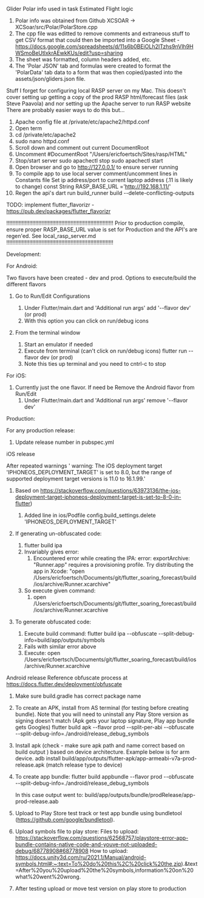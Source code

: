 Glider Polar info used in task Estimated Flight logic
1. Polar info was obtained from Github XCSOAR -> XCSoar/src/Polar/PolarStore.cpp
2. The cpp file was editted to remove comments and extraneous stuff to get CSV format that could then be 
imported into a Google Sheet - https://docs.google.com/spreadsheets/d/11s6b0BEiOLh2ITzhs9nVlh9HWSmoBeUtlxkrAEwkKUs/edit?usp=sharing
3. The sheet was formatted, column headers added, etc. 
4. The 'Polar JSON' tab and formulas were created to format the 'PolarData' tab data to a form that was
then copied/pasted into the assets/json/gliders.json  file.


Stuff I forget for configuring local RASP server on my Mac.
This doesn't cover setting up getting a copy of the prod RASP html/forecast files  (ask Steve Paavola)
and nor setting up the Apache server to run RASP website
There are probably easier ways to do this but...
1. Apache config file at /private/etc/apache2/httpd.conf
2. Open term
3. cd /private/etc/apache2
4. sudo nano httpd.conf
5. Scroll down and comment out current DocumentRoot
6. Uncomment #DocumentRoot "/Users/ericfoertsch/Sites/rasp/HTML"
7. Stop/start server
   sudo apachectl stop
   sudo apachectl start
8. Open browser and go to http://127.0.0.1/  to ensure server running
9. To compile app to use local server comment/uncomment lines in Constants file
   Set ip address/port to current laptop address (.11 is likely to change)
   const String RASP_BASE_URL ='http://192.168.1.11/'
10. Regen the api's
    dart run build_runner build  --delete-conflicting-outputs


TODO: implement flutter_flavorizr - https://pub.dev/packages/flutter_flavorizr

!!!!!!!!!!!!!!!!!!!!!!!!!!!!!!!!!!!!!!!!!!!!!!!!!!!!!!!!!!!!!!!!!!!!!!
Prior to production compile, ensure proper RASP_BASE_URL value is set
for Production and the API's are regen'ed.  See local_rasp_server.md
!!!!!!!!!!!!!!!!!!!!!!!!!!!!!!!!!!!!!!!!!!!!!!!!!!!!!!!!!!!!!!!!!!!!!!

Development:

For Android:

Two flavors have been created - dev and prod.
Options to execute/build the different flavors
1. Go to Run/Edit Configurations
    1. Under Flutter/main.dart and 'Additional run args' add '--flavor dev' (or prod)
    2. With this option you can click on run/debug icons

2. From the terminal window
    1. Start an emulator if needed
    2. Execute from terminal (can't click on run/debug icons)
       flutter run --flavor dev (or prod)
    3. Note this ties up terminal and you need to cntrl-c to stop

For iOS:
1. Currently just the one flavor. If need be  Remove the Android flavor from Run/Edit
    1. Under Flutter/main.dart and 'Additional run args' remove '--flavor dev'


Production:

For any production release:
1. Update release number in pubspec.yml

iOS release

After repeated warnings ' warning: The iOS deployment target 'IPHONEOS_DEPLOYMENT_TARGET' is set to 8.0, but
the range of supported deployment target versions is 11.0 to 16.1.99.'
1. Based on https://stackoverflow.com/questions/63973136/the-ios-deployment-target-iphoneos-deployment-target-is-set-to-8-0-in-flutter)
    1. Added line in ios/Podfile
       config.build_settings.delete 'IPHONEOS_DEPLOYMENT_TARGET'

2. If generating un-obfuscated code:
    1. flutter build ipa
    2. Invariably gives error:
        1. Encountered error while creating the IPA:
           error: exportArchive: "Runner.app" requires a provisioning profile.
           Try distributing the app in Xcode: "open /Users/ericfoertsch/Documents/git/flutter_soaring_forecast/build/ios/archive/Runner.xcarchive"
    3. So execute given command:
        1. open /Users/ericfoertsch/Documents/git/flutter_soaring_forecast/build/ios/archive/Runner.xcarchive


2. To generate obfuscated code:
    1. Execute build command:
       flutter build ipa --obfuscate --split-debug-info=build/app/outputs/symbols
    2. Fails with similar error above
    3. Execute:
       open /Users/ericfoertsch/Documents/git/flutter_soaring_forecast/build/ios/archive/Runner.xcarchive


Android release
Reference obfuscate process at https://docs.flutter.dev/deployment/obfuscate
1. Make sure build.gradle has correct package name
2. To create an APK, install from AS terminal (for testing before creating bundle).
   Note that you will need to uninstall any Play Store version as signing doesn't match
   (Apk gets your laptop signature, Play app bundle gets Googles)
   flutter build apk --flavor prod --split-per-abi --obfuscate --split-debug-info=./android/release_debug_symbols
3. Install apk (check - make sure apk path and name correct based on build output ) based on device architecture.
   Example below is for arm device.
   adb install build/app/outputs/flutter-apk/app-armeabi-v7a-prod-release.apk (match release type to device)
4. To create app bundle:
   flutter build appbundle  --flavor prod --obfuscate --split-debug-info=./android/release_debug_symbols

   In this case output went to: build/app/outputs/bundle/prodRelease/app-prod-release.aab
5. Upload to Play Store test track or test app bundle using bundletool (https://github.com/google/bundletool).
6. Upload symbols file to play store:
   Files to upload: https://stackoverflow.com/questions/62568757/playstore-error-app-bundle-contains-native-code-and-youve-not-uploaded-debug/68778908#68778908
   How to upload: https://docs.unity3d.com/ru/2021.1/Manual/android-symbols.html#:~:text=To%20do%20this%2C%20click%20the,zip).&text=After%20you%20upload%20the%20symbols,information%20on%20what%20went%20wrong.
7. After testing upload or move test version on play store to production


